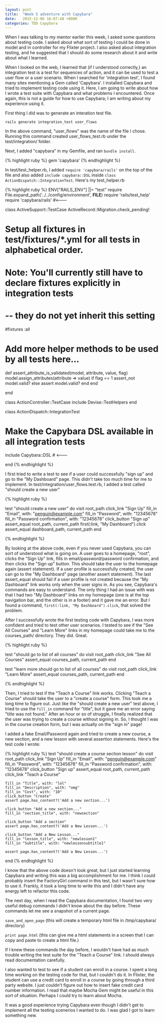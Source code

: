 ```yaml
---
layout: post
title:  "Week 5 adventure with Capybara"
date:   2015-12-06 16:07:48 +0000
categories: TDD Capybara
---
```

When I was talking to my mentor earlier this week, I asked some questions about testing code.  I asked about what sort of testing I could be done in model and in controller for my Flixter project.  I also asked about integration testing, and he suggested that I should do some research about it and write about what I learned.  

When I looked on the web, I learned that (if I understood correctly,) an integration test is a test for sequences of action, and it can be used to test a user flow or a user scenario.  When I searched for 'integration test', I found many sites mentioning a Gem called 'Capybara'.  I installed Capybara and tried to implement testing code using it.  Here, I am going to write about how I wrote a test suite with Capybara and what problems I encountered.  Once again, this is not a guide for how to use Capybara; I am writing about my experience using it.  

First thing I did was to generate an interation test file.

`rails generate integration_test user_flows`

In the above command, "user_flows" was the name of the file I chose.  Running this command created user_flows_test.rb under the test/integration/ folder.

Next, I added "capybara" in my Gemfile, and ran `bundle install`.

{% highlight ruby %}
gem 'capybara'
{% endhighlight %}  

In test/test_helper.rb, I added `require 'capybara/rails'` on the top of the file and also added `include capybara::DSL` inside `class ActionDispatch::IntegrationTest`.  Here's my test_helper.rb


{% highlight ruby %}
ENV["RAILS_ENV"] ||= "test"
require File.expand_path('../../config/environment', __FILE__)
require 'rails/test_help'
require 'capybara/rails'   #<---

class ActiveSupport::TestCase
  ActiveRecord::Migration.check_pending!

  # Setup all fixtures in test/fixtures/*.yml for all tests in alphabetical order.
  #
  # Note: You'll currently still have to declare fixtures explicitly in integration tests
  # -- they do not yet inherit this setting
  #fixtures :all

  # Add more helper methods to be used by all tests here...
  def assert_attribute_is_validated(model, attribute, value, flag)
    model.assign_attributes(attribute => value)
    if flag == 1
      assert_not model.valid?
    else
      assert model.valid?
    end
  end

end

class ActionController::TestCase
  include Devise::TestHelpers
end

class ActionDispatch::IntegrationTest
  # Make the Capybara DSL available in all integration tests
  include Capybara::DSL   # <---

end
{% endhighlight %} 

I first tried to write a test to see if a user could successfully "sign up" and go to the "My Dashboard" page.  This didn't take too much time for me to implement.  In test/integration/user_flows.test.rb, I added a test called "should create a new user"

{% highlight ruby %}

test "should create a new user" do
  visit root_path
  click_link "Sign Up"
  fill_in "Email", with: "penguin@example.com"
  fill_in "Password", with: "12345678"
  fill_in "Password confirmation", with: "12345678"
  click_button "Sign up"
  assert_equal root_path, current_path
  first(:link, "My Dashboard").click
  assert_equal dashboard_path, current_path 
end

{% endhighlight %} 

By looking at the above code, even if you never used Capybara, you can sort of understood what is going on.  A user goes to a homepage, "root", clicks the "Sign Up" link, fills in email/password/password confirmation, and then clicks the "Sign up" button.  This should take the user to the homepage again (assert statement).  If a user profile is successfully created, the user can go to the "My Dashboard" page (another assert statement).  The last assert_equal should fail if a user profile is not created because the "My Dashboard" link works only when the user signs in.  As you see, Capybara's commands are easy to understand.  The only thing I had an issue with was that I had two "My Dashboard" links on my homepage (one is at the top navigation bar, and the other is in a footer) and it gave me an error.  But I found a command, `first(:link, "My Dashboard").click`, that solved the problem.

After I successfully wrote the first testing code with Capybara, I was more confident and tried to test other user scenarios.  I tested to see if the "See All Courses" and "Learn More" links in my homepage could take me to the courses_path/ directory.  They did.  Great.

{% highlight ruby %}

test "should go to list of all courses" do
  visit root_path
  click_link "See All Courses"
  assert_equal courses_path, current_path
end

test "learn more should go to list of all courses" do
  visit root_path
  click_link "Learn More"
  assert_equal courses_path, current_path
end

{% endhighlight %} 

Then, I tried to test if the "Teach a Course" link works. Clicking "Teach a Course" should take the user to a "create a course" form.  This took me a long time to figure out.  Just like the "should create a new user" test above, I tried to use the `fill_in` command for "title", but it gave me an error saying "title was not found."  After an hour or so of struggle, I finally realized that the user was trying to create a course without signing in.  So, I thought I was in the course creation form, but I was actually on the "sign in" page!  

I added a fake Email/Password again and tried to create a new course, a new section, and a new lesson with several assertion statements.  Here's the test code I wrote:

{% highlight ruby %}
test "should create a course section lesson" do
    visit root_path
    click_link "Sign Up"
    fill_in "Email", with: "penguin@example.com"
    fill_in "Password", with: "12345678"
    fill_in "Password confirmation", with: "12345678"
    click_button "Sign up"
    assert_equal root_path, current_path
    click_link "Teach a Course"

    fill_in "Title", with: "lol"
    fill_in "Description", with: "omg"
    fill_in "Cost", with: "10"
    click_button "Create"
    assert page.has_content?('Add a new section...')

    click_button "Add a new section..."
    fill_in "section_title", with: "newsection"

    click_button "Add a section"
    assert page.has_content?('Add a New Lesson...')
    
    click_button "Add a New Lesson..."
    fill_in "lesson_title", with: "newlesson1"
    fill_in "Subtitle", with: "newlessonsubtitle1"

    assert page.has_content?('Add a New Lesson...')
end
{% endhighlight %}

I know that the above code doesn't look great, but I just started learning Capybara and writing this was a big accomplishment for me.  I think I could probably insert the FactoryGirl command in this test, but I wasn't sure how to use it.  Frankly, it took a long time to write this and I didn't have any energy left to refactor this code.

The next day, when I read the Capybara documentation, I found two very useful debug commands I didn't know about the day before.  These commands let me see a snapshot of a current page.

`save_and_open_page`
(this will create a temporary html file in /tmp/capybara/ directory)   

`print page.html`
(this can give me a html statements in a screen that I can copy and paste to create a html file.)

If I knew these commands the day before, I wouldn't have had as much trouble writing the test suite for the "Teach a Course" link.  I should always read documentation carefully.  

I also wanted to test to see if a student can enroll in a course.  I spent a long time working on the testing code for that, but I couldn't do it.  In Flixter, the student can use a credit card to enroll in a course by going through a third party website.  I just couldn't figure out how to insert fake credit card number information.  I read that maybe Mocha Gem might be useful in this sort of situation.  Perhaps I could try to learn about Mocha.  

It was a good experience trying Capybara even though I didn't get to implement all the testing scenerios I wanted to do.  I was glad I got to learn something new.  



